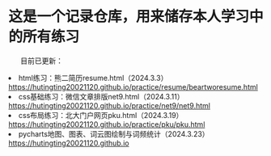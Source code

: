 <h1>这是一个记录仓库，用来储存本人学习中的所有练习</h1>
<ul>目前已更新：</ul>
<li>html练习：熊二简历resume.html（2024.3.3）<br>
  <a href="https://hutingting20021120.github.io/practice/resume/beartworesume.html">https://hutingting20021120.github.io/practice/resume/beartworesume.html</a></li>
<li>css基础练习：微信文章排版net9.html（2024.3.11）<br>
   <a href="https://hutingting20021120.github.io/practice/net9/net9.html">https://hutingting20021120.github.io/practice/net9/net9.html</a></li></li>
<li>css布局练习：北大门户网页pku.html（2024.3.19）<br>
  <a href="https://hutingting20021120.github.io/practice/pku/pku.html">https://hutingting20021120.github.io/practice/pku/pku.html</a></li>
<li>pycharts地图、图表、词云图绘制与词频统计（2024.3.23）<br>
  <a href="https://hutingting20021120.github.io">https://hutingting20021120.github.io</a></li>
